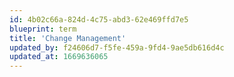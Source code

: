 ```yaml
---
id: 4b02c66a-824d-4c75-abd3-62e469ffd7e5
blueprint: term
title: 'Change Management'
updated_by: f24606d7-f5fe-459a-9fd4-9ae5db616d4c
updated_at: 1669636065
---
```

